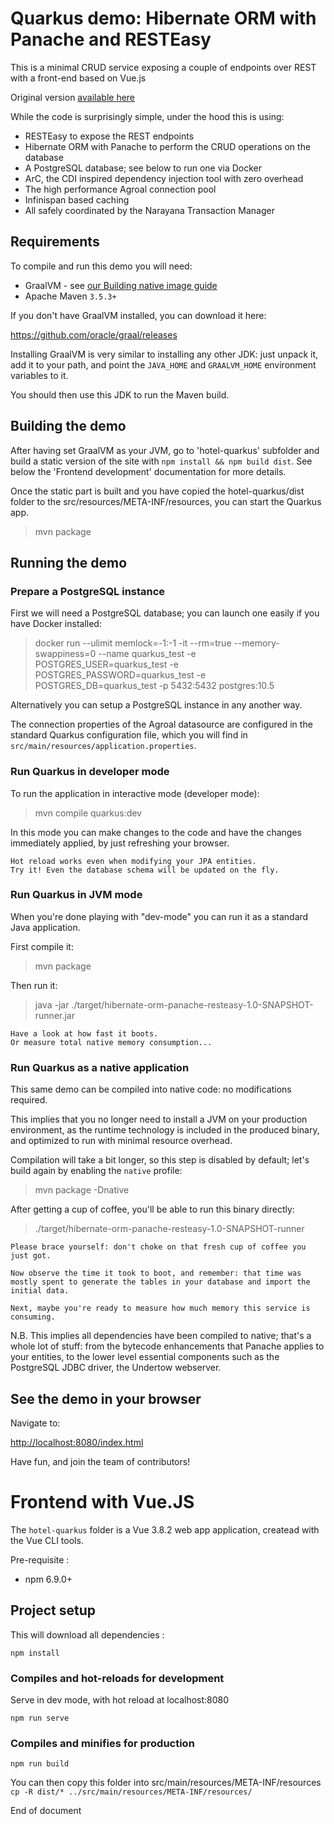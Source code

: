 # Quarkus demo: Hibernate ORM with Panache and RESTEasy

This is a minimal CRUD service exposing a couple of endpoints over REST with a front-end based on Vue.js

Original version [available here](https://github.com/quarkusio/quarkus-quickstarts/tree/master/hibernate-orm-panache-resteasy)

While the code is surprisingly simple, under the hood this is using:
 - RESTEasy to expose the REST endpoints
 - Hibernate ORM with Panache to perform the CRUD operations on the database
 - A PostgreSQL database; see below to run one via Docker
 - ArC, the CDI inspired dependency injection tool with zero overhead
 - The high performance Agroal connection pool
 - Infinispan based caching
 - All safely coordinated by the Narayana Transaction Manager

## Requirements

To compile and run this demo you will need:
- GraalVM - see [our Building native image guide](https://quarkus.io/guides/building-native-image-guide)
- Apache Maven `3.5.3+`

If you don't have GraalVM installed, you can download it here:

<https://github.com/oracle/graal/releases>

Installing GraalVM is very similar to installing any other JDK:
just unpack it, add it to your path, and point the `JAVA_HOME`
and `GRAALVM_HOME` environment variables to it.

You should then use this JDK to run the Maven build.


## Building the demo

After having set GraalVM as your JVM, go to 'hotel-quarkus' subfolder and build a static version of the site with `npm install && npm build dist`.
See below the 'Frontend development' documentation for more details.

Once the static part is built and you have copied the hotel-quarkus/dist folder to the src/resources/META-INF/resources, you can start the Quarkus app.

> mvn package

## Running the demo

### Prepare a PostgreSQL instance

First we will need a PostgreSQL database; you can launch one easily if you have Docker installed:

> docker run --ulimit memlock=-1:-1 -it --rm=true --memory-swappiness=0 --name quarkus_test -e POSTGRES_USER=quarkus_test -e POSTGRES_PASSWORD=quarkus_test -e POSTGRES_DB=quarkus_test -p 5432:5432 postgres:10.5

Alternatively you can setup a PostgreSQL instance in any another way.

The connection properties of the Agroal datasource are configured in the standard Quarkus configuration file, which you will find in
`src/main/resources/application.properties`.

### Run Quarkus in developer mode

To run the application in interactive mode (developer mode):

>  mvn compile quarkus:dev

In this mode you can make changes to the code and have the changes immediately applied, by just refreshing your browser.

    Hot reload works even when modifying your JPA entities.
    Try it! Even the database schema will be updated on the fly.

### Run Quarkus in JVM mode

When you're done playing with "dev-mode" you can run it as a standard Java application.

First compile it:

> mvn package

Then run it:

> java -jar ./target/hibernate-orm-panache-resteasy-1.0-SNAPSHOT-runner.jar

    Have a look at how fast it boots.
    Or measure total native memory consumption...

### Run Quarkus as a native application

This same demo can be compiled into native code: no modifications required.

This implies that you no longer need to install a JVM on your production environment, as the runtime technology is included in the produced binary, and optimized to run with minimal resource overhead.

Compilation will take a bit longer, so this step is disabled by default;
let's build again by enabling the `native` profile:

> mvn package -Dnative

After getting a cup of coffee, you'll be able to run this binary directly:

> ./target/hibernate-orm-panache-resteasy-1.0-SNAPSHOT-runner

    Please brace yourself: don't choke on that fresh cup of coffee you just got.
    
    Now observe the time it took to boot, and remember: that time was mostly spent to generate the tables in your database and import the initial data.
    
    Next, maybe you're ready to measure how much memory this service is consuming.

N.B. This implies all dependencies have been compiled to native;
that's a whole lot of stuff: from the bytecode enhancements that Panache
applies to your entities, to the lower level essential components such as the PostgreSQL JDBC driver, the Undertow webserver.

## See the demo in your browser

Navigate to:

<http://localhost:8080/index.html>

Have fun, and join the team of contributors!

# Frontend with Vue.JS

The `hotel-quarkus` folder is a Vue 3.8.2 web app application, createad with the Vue CLI tools.

Pre-requisite  : 
 - npm 6.9.0+
 
## Project setup

This will download all dependencies :

```
npm install
```

### Compiles and hot-reloads for development

Serve in dev mode, with hot reload at localhost:8080

```
npm run serve
```

### Compiles and minifies for production

```
npm run build
```


You can then copy this folder into src/main/resources/META-INF/resources
` cp -R dist/* ../src/main/resources/META-INF/resources/`


End of document